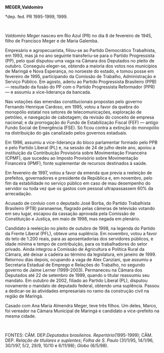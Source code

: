 **MEGER,****Valdomiro******

\*dep. fed. PR 1995-1999, 1999.

 

*Valdomiro Meger* nasceu em Rio Azul (PR) no dia 8 de fevereiro de 1945,
filho de Francisco Meger e de Maria Galemba.

Empresário e agropecuarista, filiou-se ao Partido Democrático
Trabalhista, em 1993, mas já no ano seguinte transferiu-se para o
Partido Progressista (PP), pelo qual disputou uma vaga na Câmara dos
Deputados no pleito de outubro. Conseguiu eleger-se, obtendo a maioria
dos votos nos municípios de Maringá e Nova Esperança, no noroeste do
estado, e tomou posse em fevereiro de 1995, participando da Comissão de
Trabalho, Administração e Serviço Público. Em agosto, aderiu ao Partido
Progressista Brasileiro (PPB) — resultado da fusão do PP com o Partido
Progressista Reformador (PPR) — e assumiu a vice-liderança da bancada.

Nas votações das emendas constitucionais propostas pelo governo Fernando
Henrique Cardoso, em 1995, votou a favor da quebra do monopólio estatal
nos setores de telecomunicações, exploração de petróleo, e navegação de
cabotagem; da revisão do conceito de empresa nacional; e da prorrogação
do Fundo de Estabilização Fiscal (FEF) — antigo Fundo Social de
Emergência (FSE). Só ficou contra a extinção do monopólio na
distribuição do gás canalizado pelos governos estaduais.

Em 1996, assumiu a vice-liderança do bloco parlamentar formado pelo PPB
e pelo Partido Liberal (PL) e, na sessão de 24 de julho deste ano,
apoiou a instituição da Contribuição Provisória sobre Movimentação
Financeira (CPMF), que sucedeu ao Imposto Provisório sobre Movimentação
Financeira (IPMF), fonte suplementar de recursos destinados à saúde.

Em fevereiro de 1997, votou a favor da emenda que previa a reeleição de
prefeitos, governadores e presidente da República e, em novembro, pelo
fim da estabilidade no serviço público em caso de mau desempenho do
servidor ou toda vez que os gastos com pessoal ultrapassassem 60% da
arrecadação.

Acusado de conluio com o deputado José Borba, do Partido Trabalhista
Brasileiro (PTB) paranaense, flagrado pelas câmeras de televisão votando
em seu lugar, escapou da cassação aprovada pela Comissão de Constituição
e Justiça, em maio de 1998, mas negada em plenário.

Candidato à reeleição no pleito de outubro de 1998, na legenda do
Partido da Frente Liberal (PFL), obteve uma suplência. Em novembro,
votou a favor do teto de 1.200 reais, para as aposentadorias dos
servidores públicos, e idade mínima e tempo de contribuição, para os
trabalhadores do setor privado. Ainda integrou a Comissão de Agricultura
e Política Rural da Câmara, até deixar a cadeira ao término da
legislatura, em janeiro de 1999. Retornou dias depois, ocupando a vaga
de Alex Canziani, que assumiu a Secretaria Estadual de Emprego e
Relações do Trabalho, no segundo governo de Jaime Lerner (1999-2003).
Permaneceu na Câmara dos Deputados até 22 de setembro de 1999, quando o
titular reassumiu seu mandato. Em outubro de 2002, filiado ao Partido
Liberal (PL), disputou novamente o mandato de deputado federal, obtendo
uma suplência. Passou a dedicar-se às atividades empresariais no ramo da
construção civil na região de Maringá.

Casado com Ana Maria Almendra Meger, teve três filhos. Um deles, Marco,
foi vereador na Câmara Municipal de Maringá e candidato a vice-prefeito
na mesma cidade.

 

FONTES: CÂM. DEP.*Deputados brasileiros. Repertório*(1995-1999); CÂM.
DEP. *Relação de titulares e suplentes*; *Folha de S. Paulo* (31/1/95,
14/1/96, 30/1/97, 5/2, 29/9, 10/10 e 6/11/98); *Globo* (6/5/98).

 
